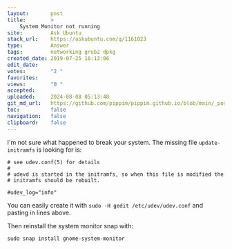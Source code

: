 ```yaml
---
layout:       post
title:        >
    System Monitor not running
site:         Ask Ubuntu
stack_url:    https://askubuntu.com/q/1161023
type:         Answer
tags:         networking grub2 dpkg
created_date: 2019-07-25 16:13:06
edit_date:    
votes:        "2 "
favorites:    
views:        "0 "
accepted:     
uploaded:     2024-08-08 05:13:48
git_md_url:   https://github.com/pippim/pippim.github.io/blob/main/_posts/2019/2019-07-25-System-Monitor-not-running.md
toc:          false
navigation:   false
clipboard:    false
---
```


I'm not sure what happened to break your system. The missing file `update-initramfs` is looking for is:

``` 
# see udev.conf(5) for details
#
# udevd is started in the initramfs, so when this file is modified the
# initramfs should be rebuilt.

#udev_log="info"
```

You can easily create it with `sudo -H gedit /etc/udev/udev.conf` and pasting in lines above.

Then reinstall the system monitor snap with:

``` 
sudo snap install gnome-system-monitor
```
